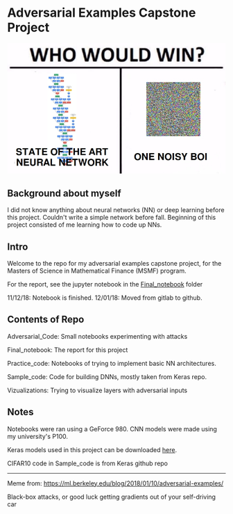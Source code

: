 # Adversarial Examples Capstone Project

![](meme.jpg)

## Background about myself

I did not know anything about neural networks (NN) or deep learning before this project. Couldn't write a simple network before fall. Beginning of this project consisted of me learning how to code up NNs.

## Intro

Welcome to the repo for my adversarial examples capstone project, for the Masters of Science in Mathematical Finance (MSMF) program.

For the report, see the jupyter notebook in the [Final_notebook](https://gitlab.com/calvinpyong/GANs-capstone-project/tree/master/Final_notebook) folder

11/12/18: Notebook is finished.
12/01/18: Moved from gitlab to github.

## Contents of Repo

Adversarial_Code: Small notebooks experimenting with attacks

Final_notebook: The report for this project

Practice_code: Notebooks of trying to implement basic NN architectures.

Sample_code: Code for building DNNs, mostly taken from Keras repo.

Vizualizations: Trying to visualize layers with adversarial inputs

## Notes

Notebooks were ran using a GeForce 980. CNN models were made using my university's P100.

Keras models used in this project can be downloaded [here](https://drive.google.com/file/d/1xceMmw7CKhJ9mw8SkIbgCLNhH3JsdO-r/view?usp=sharing).

CIFAR10 code in Sample_code is from Keras github repo

---

Meme from: https://ml.berkeley.edu/blog/2018/01/10/adversarial-examples/

Black-box attacks, or good luck getting gradients out of your self-driving car
